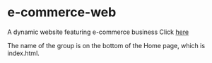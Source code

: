 # e-commerce-web
A dynamic website featuring e-commerce business
Click [here](http://centaurus-3.ics.uci.edu:1037)

The name of the group is on the bottom of the Home page, which is index.html.
